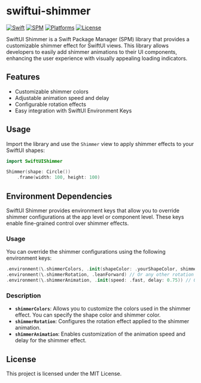 # swiftui-shimmer

[![Swift](https://img.shields.io/badge/Swift-5.9+-orange?logo=swift)](https://swift.org)
[![SPM](https://img.shields.io/badge/SPM-Compatible-brightgreen?logo=hackthebox)](https://swift.org/package-manager)
[![Platforms](https://img.shields.io/badge/Platforms-iOS%20|%20macOS%20|%20tvOS%20|%20watchOS-blue?logo=apple)](https://developer.apple.com)
[![License](https://img.shields.io/badge/License-MIT-purple?logo=bitwarden)](LICENSE)

SwiftUI Shimmer is a Swift Package Manager (SPM) library that provides a customizable shimmer effect for SwiftUI views. This library allows developers to easily add shimmer animations to their UI components, enhancing the user experience with visually appealing loading indicators.

## Features
- Customizable shimmer colors
- Adjustable animation speed and delay
- Configurable rotation effects
- Easy integration with SwiftUI Environment Keys

## Usage
Import the library and use the `Shimmer` view to apply shimmer effects to your SwiftUI shapes:

```swift
import SwiftUIShimmer

Shimmer(shape: Circle())
    .frame(width: 100, height: 100)
```

## Environment Dependencies
SwiftUI Shimmer provides environment keys that allow you to override shimmer configurations at the app level or component level. These keys enable fine-grained control over shimmer effects.

### Usage
You can override the shimmer configurations using the following environment keys:

```swift
.environment(\.shimmerColors, .init(shapeColor: .yourShapeColor, shimmerColor: .yourShimmerColor))
.environment(\.shimmerRotation, .leanForward) // Or any other rotation
.environment(\.shimmerAnimation, .init(speed: .fast, delay: 0.75)) // Or and other speed and delay
```

### Description
- **`shimmerColors`**: Allows you to customize the colors used in the shimmer effect. You can specify the shape color and shimmer color.
- **`shimmerRotation`**: Configures the rotation effect applied to the shimmer animation.
- **`shimmerAnimation`**: Enables customization of the animation speed and delay for the shimmer effect.

## License
This project is licensed under the MIT License.
